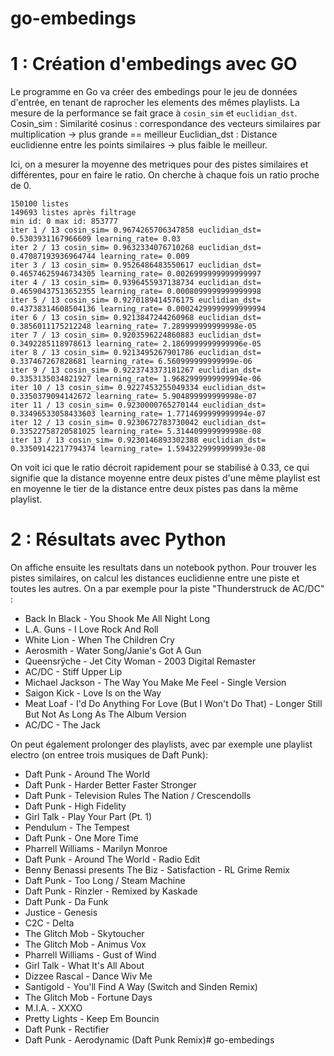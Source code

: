 # go-embedings

# 1 : Création d'embedings avec GO
Le programme en Go va créer des embedings pour le jeu de données d'entrée, en tenant de raprocher les elements des mêmes playlists.
La mesure de la performance se fait grace à `cosin_sim` et  `euclidian_dst`.
Cosin_sim : Similarité cosinus : correspondance des vecteurs similaires par multiplication -> plus grande == meilleur
Euclidian_dst : Distance euclidienne entre les points similaires -> plus faible le meilleur.

Ici, on a mesurer la moyenne des metriques pour des pistes similaires et différentes, pour en faire le ratio. On cherche à chaque fois un ratio proche de 0.

```
150100 listes
149693 listes après filtrage
min id: 0 max id: 853777
iter 1 / 13 cosin_sim= 0.9674265706347858 euclidian_dst= 0.5303931167966609 learning_rate= 0.03
iter 2 / 13 cosin_sim= 0.9632334076710268 euclidian_dst= 0.47087193936964744 learning_rate= 0.009
iter 3 / 13 cosin_sim= 0.9526486483550617 euclidian_dst= 0.46574625946734305 learning_rate= 0.0026999999999999997
iter 4 / 13 cosin_sim= 0.9396455937138734 euclidian_dst= 0.46590437513652355 learning_rate= 0.0008099999999999998
iter 5 / 13 cosin_sim= 0.9270189414576175 euclidian_dst= 0.43738314608504136 learning_rate= 0.00024299999999999994
iter 6 / 13 cosin_sim= 0.9213847244260968 euclidian_dst= 0.3856011175212248 learning_rate= 7.289999999999998e-05
iter 7 / 13 cosin_sim= 0.9203596224860883 euclidian_dst= 0.3492285118978613 learning_rate= 2.1869999999999996e-05
iter 8 / 13 cosin_sim= 0.9213495267901786 euclidian_dst= 0.337467267828681 learning_rate= 6.560999999999999e-06
iter 9 / 13 cosin_sim= 0.9223743373181267 euclidian_dst= 0.3353135034821927 learning_rate= 1.9682999999999994e-06
iter 10 / 13 cosin_sim= 0.9227453255049334 euclidian_dst= 0.3350379094142672 learning_rate= 5.904899999999998e-07
iter 11 / 13 cosin_sim= 0.9230000765270144 euclidian_dst= 0.33496533058433603 learning_rate= 1.7714699999999994e-07
iter 12 / 13 cosin_sim= 0.9230672783730042 euclidian_dst= 0.33522758720581025 learning_rate= 5.314409999999998e-08
iter 13 / 13 cosin_sim= 0.9230146893302388 euclidian_dst= 0.33509142217794374 learning_rate= 1.5943229999999993e-08
```

On voit ici que le ratio décroit rapidement pour se stabilisé à 0.33, ce qui signifie que la distance moyenne entre deux pistes d'une même playlist est en moyenne le tier de la distance entre deux pistes pas dans la même playlist.

# 2 : Résultats avec Python
On affiche ensuite les resultats dans un notebook python.
Pour trouver les pistes similaires, on calcul les distances euclidienne entre une piste et toutes les autres.
On a par exemple pour la piste "Thunderstruck de AC/DC" :
-  Back In Black - You Shook Me All Night Long
- L.A. Guns - I Love Rock And Roll
- White Lion - When The Children Cry
- Aerosmith - Water Song/Janie's Got A Gun
- Queensrÿche - Jet City Woman - 2003 Digital Remaster
- AC/DC - Stiff Upper Lip
- Michael Jackson - The Way You Make Me Feel - Single Version
- Saigon Kick - Love Is on the Way
- Meat Loaf - I'd Do Anything For Love (But I Won't Do That) - Longer Still But Not As Long As The Album Version
- AC/DC - The Jack


On peut également prolonger des playlists, avec par exemple une playlist electro (on entree trois musiques de Daft Punk):
- Daft Punk - Around The World
- Daft Punk - Harder Better Faster Stronger
- Daft Punk - Television Rules The Nation / Crescendolls
- Daft Punk - High Fidelity
- Girl Talk - Play Your Part (Pt. 1)
- Pendulum - The Tempest
- Daft Punk - One More Time
- Pharrell Williams - Marilyn Monroe
- Daft Punk - Around The World - Radio Edit
- Benny Benassi presents The Biz - Satisfaction - RL Grime Remix
- Daft Punk - Too Long / Steam Machine
- Daft Punk - Rinzler - Remixed by Kaskade
- Daft Punk - Da Funk
- Justice - Genesis
- C2C - Delta
- The Glitch Mob - Skytoucher
- The Glitch Mob - Animus Vox
- Pharrell Williams - Gust of Wind
- Girl Talk - What It's All About
- Dizzee Rascal - Dance Wiv Me
- Santigold - You'll Find A Way (Switch and Sinden Remix)
- The Glitch Mob - Fortune Days
- M.I.A. - XXXO
- Pretty Lights - Keep Em Bouncin
- Daft Punk - Rectifier
- Daft Punk - Aerodynamic (Daft Punk Remix)# go-embedings
